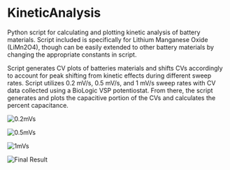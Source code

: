 # KineticAnalysis
Python script for calculating and plotting kinetic analysis of battery materials. Script included is specifically for Lithium Manganese Oxide (LiMn2O4), though can be easily extended to other battery materials by changing the appropriate constants in script.

Script generates CV plots of batteries materials and shifts CVs accordingly to account for peak shifting from kinetic effects during different sweep rates. Script utilizes 0.2 mV/s, 0.5 mV/s, and 1 mV/s sweep rates with CV data collected using a BioLogic VSP potentiostat. From there, the script generates and plots the capacitive portion of the CVs and calculates the percent capacitance.

![0.2mVs](https://raw.githubusercontent.com/sansona/KineticAnalysis/tree/master/Images/0.2mVs.PNG)

![0.5mVs](https://raw.githubusercontent.com/sansona/KineticAnalysis/tree/master/Images/0.5mVs.PNG)

![1mVs](https://raw.githubusercontent.com/sansona/KineticAnalysis/tree/master/Images/1mVs.PNG)

![Final Result](https://raw.githubusercontent.com/sansona/KineticAnalysis/tree/master/Images/FinalKineticAnalysis.PNG)
